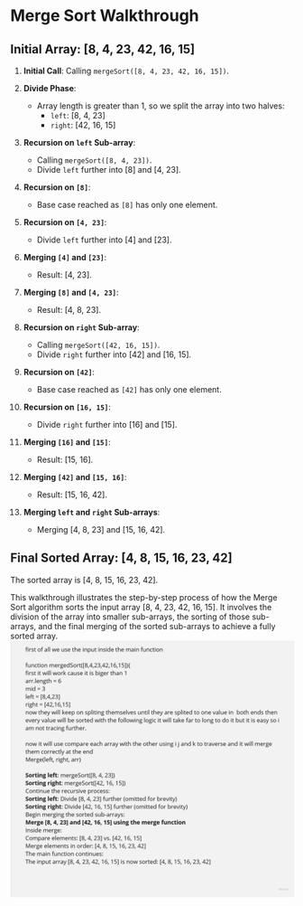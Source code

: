 

# Merge Sort Walkthrough

## Initial Array: [8, 4, 23, 42, 16, 15]

1. **Initial Call**: Calling `mergeSort([8, 4, 23, 42, 16, 15])`.

2. **Divide Phase**:
   - Array length is greater than 1, so we split the array into two halves:
     - `left`: [8, 4, 23]
     - `right`: [42, 16, 15]

3. **Recursion on `left` Sub-array**:
   - Calling `mergeSort([8, 4, 23])`.
   - Divide `left` further into [8] and [4, 23].

4. **Recursion on `[8]`**:
   - Base case reached as `[8]` has only one element.

5. **Recursion on `[4, 23]`**:
   - Divide `left` further into [4] and [23].

6. **Merging `[4]` and `[23]`**:
   - Result: [4, 23].

7. **Merging `[8]` and `[4, 23]`**:
   - Result: [4, 8, 23].

8. **Recursion on `right` Sub-array**:
   - Calling `mergeSort([42, 16, 15])`.
   - Divide `right` further into [42] and [16, 15].

9. **Recursion on `[42]`**:
   - Base case reached as `[42]` has only one element.

10. **Recursion on `[16, 15]`**:
    - Divide `right` further into [16] and [15].

11. **Merging `[16]` and `[15]`**:
    - Result: [15, 16].

12. **Merging `[42]` and `[15, 16]`**:
    - Result: [15, 16, 42].

13. **Merging `left` and `right` Sub-arrays**:
    - Merging [4, 8, 23] and [15, 16, 42].

## Final Sorted Array: [4, 8, 15, 16, 23, 42]

The sorted array is [4, 8, 15, 16, 23, 42].

This walkthrough illustrates the step-by-step process of how the Merge Sort algorithm sorts the input array [8, 4, 23, 42, 16, 15]. It involves the division of the array into smaller sub-arrays, the sorting of those sub-arrays, and the final merging of the sorted sub-arrays to achieve a fully sorted array.
![Example Image](./handyman(2).jpg)